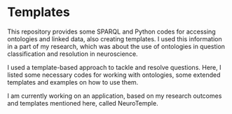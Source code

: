 # Templates
This repository provides some SPARQL and Python codes for accessing ontologies and linked data, also creating templates. I used this information in a part of my research, which was about the use of ontologies in question classification and resolution in neuroscience.

I used a template-based approach to tackle and resolve questions. Here, I listed some necessary codes for working with ontologies, some extended templates and examples on how to use them.

I am currently working on an application, based on my research outcomes and templates mentioned here, called NeuroTemple.
